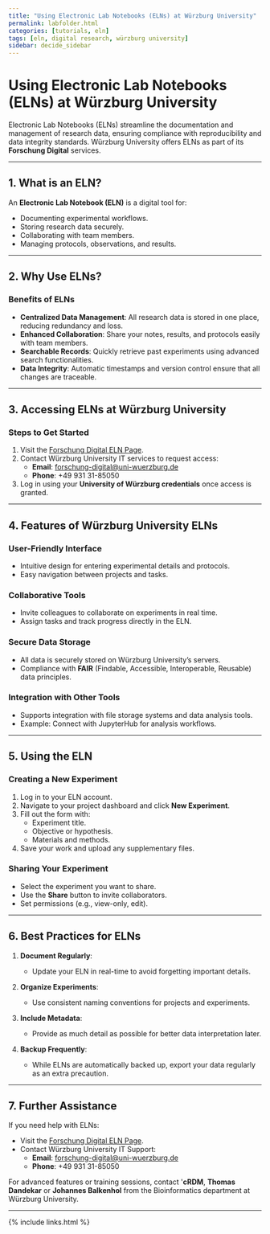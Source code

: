 ```yaml
---
title: "Using Electronic Lab Notebooks (ELNs) at Würzburg University"
permalink: labfolder.html
categories: [tutorials, eln]
tags: [eln, digital research, würzburg university]
sidebar: decide_sidebar
---
```


# Using Electronic Lab Notebooks (ELNs) at Würzburg University

Electronic Lab Notebooks (ELNs) streamline the documentation and management of research data, ensuring compliance with reproducibility and data integrity standards. Würzburg University offers ELNs as part of its **Forschung Digital** services.

---

## **1. What is an ELN?**

An **Electronic Lab Notebook (ELN)** is a digital tool for:
- Documenting experimental workflows.
- Storing research data securely.
- Collaborating with team members.
- Managing protocols, observations, and results.

---

## **2. Why Use ELNs?**

### **Benefits of ELNs**
- **Centralized Data Management**: All research data is stored in one place, reducing redundancy and loss.
- **Enhanced Collaboration**: Share your notes, results, and protocols easily with team members.
- **Searchable Records**: Quickly retrieve past experiments using advanced search functionalities.
- **Data Integrity**: Automatic timestamps and version control ensure that all changes are traceable.

---

## **3. Accessing ELNs at Würzburg University**

### **Steps to Get Started**
1. Visit the [Forschung Digital ELN Page](https://www.rz.uni-wuerzburg.de/dienste/forschung-digital/eln/).
2. Contact Würzburg University IT services to request access:
   - **Email**: forschung-digital@uni-wuerzburg.de
   - **Phone**: +49 931 31-85050
3. Log in using your **University of Würzburg credentials** once access is granted.

---

## **4. Features of Würzburg University ELNs**

### **User-Friendly Interface**
- Intuitive design for entering experimental details and protocols.
- Easy navigation between projects and tasks.

### **Collaborative Tools**
- Invite colleagues to collaborate on experiments in real time.
- Assign tasks and track progress directly in the ELN.

### **Secure Data Storage**
- All data is securely stored on Würzburg University’s servers.
- Compliance with **FAIR** (Findable, Accessible, Interoperable, Reusable) data principles.

### **Integration with Other Tools**
- Supports integration with file storage systems and data analysis tools.
- Example: Connect with JupyterHub for analysis workflows.

---

## **5. Using the ELN**

### **Creating a New Experiment**
1. Log in to your ELN account.
2. Navigate to your project dashboard and click **New Experiment**.
3. Fill out the form with:
   - Experiment title.
   - Objective or hypothesis.
   - Materials and methods.
4. Save your work and upload any supplementary files.

### **Sharing Your Experiment**
- Select the experiment you want to share.
- Use the **Share** button to invite collaborators.
- Set permissions (e.g., view-only, edit).

---

## **6. Best Practices for ELNs**

1. **Document Regularly**:
   - Update your ELN in real-time to avoid forgetting important details.

2. **Organize Experiments**:
   - Use consistent naming conventions for projects and experiments.

3. **Include Metadata**:
   - Provide as much detail as possible for better data interpretation later.

4. **Backup Frequently**:
   - While ELNs are automatically backed up, export your data regularly as an extra precaution.

---

## **7. Further Assistance**

If you need help with ELNs:
- Visit the [Forschung Digital ELN Page](https://www.rz.uni-wuerzburg.de/dienste/forschung-digital/eln/).
- Contact Würzburg University IT Support:
  - **Email**: forschung-digital@uni-wuerzburg.de
  - **Phone**: +49 931 31-85050

For advanced features or training sessions, contact '**cRDM**, **Thomas Dandekar** or **Johannes Balkenhol** from the Bioinformatics department at Würzburg University.

---

{% include links.html %}

